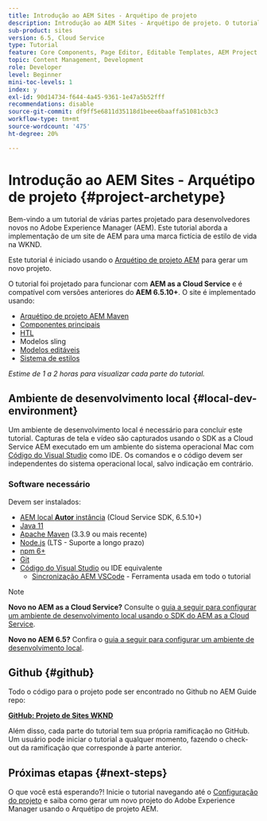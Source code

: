 ```yaml
---
title: Introdução ao AEM Sites - Arquétipo de projeto
description: Introdução ao AEM Sites - Arquétipo de projeto. O tutorial WKND é um tutorial em várias partes projetado para desenvolvedores novos no Adobe Experience Manager. O tutorial aborda a implementação de um site de AEM para uma marca fictícia de estilo de vida, a WKND. O tutorial aborda tópicos fundamentais como configuração de projeto, arquétipos de maven, Componentes principais, Modelos editáveis, bibliotecas de clientes e desenvolvimento de componentes.
sub-product: sites
version: 6.5, Cloud Service
type: Tutorial
feature: Core Components, Page Editor, Editable Templates, AEM Project Archetype
topic: Content Management, Development
role: Developer
level: Beginner
mini-toc-levels: 1
index: y
exl-id: 90d14734-f644-4a45-9361-1e47a5b52fff
recommendations: disable
source-git-commit: df9ff5e6811d35118d1beee6baaffa51081cb3c3
workflow-type: tm+mt
source-wordcount: '475'
ht-degree: 20%

---
```


# Introdução ao AEM Sites - Arquétipo de projeto {#project-archetype}

Bem-vindo a um tutorial de várias partes projetado para desenvolvedores novos no Adobe Experience Manager (AEM). Este tutorial aborda a implementação de um site de AEM para uma marca fictícia de estilo de vida na WKND.

Este tutorial é iniciado usando o [Arquétipo de projeto AEM](https://experienceleague.adobe.com/docs/experience-manager-core-components/using/developing/archetype/overview.html) para gerar um novo projeto.

O tutorial foi projetado para funcionar com **AEM as a Cloud Service** e é compatível com versões anteriores do **AEM 6.5.10+**. O site é implementado usando:

* [Arquétipo de projeto AEM Maven](https://experienceleague.adobe.com/docs/experience-manager-core-components/using/developing/archetype/overview.html)
* [Componentes principais](https://experienceleague.adobe.com/docs/experience-manager-core-components/using/introduction.html?lang=pt-BR)
* [HTL](https://experienceleague.adobe.com/docs/experience-manager-htl/using/getting-started/getting-started.html)
* Modelos sling
* [Modelos editáveis](https://experienceleague.adobe.com/docs/experience-manager-learn/sites/page-authoring/template-editor-feature-video-use.html?lang=pt-BR)
* [Sistema de estilos](https://experienceleague.adobe.com/docs/experience-manager-learn/sites/page-authoring/style-system-feature-video-use.html)

*Estime de 1 a 2 horas para visualizar cada parte do tutorial.*

## Ambiente de desenvolvimento local {#local-dev-environment}

Um ambiente de desenvolvimento local é necessário para concluir este tutorial. Capturas de tela e vídeo são capturados usando o SDK as a Cloud Service AEM executado em um ambiente do sistema operacional Mac com [Código do Visual Studio](https://code.visualstudio.com/) como IDE. Os comandos e o código devem ser independentes do sistema operacional local, salvo indicação em contrário.

### Software necessário

Devem ser instalados:

* [AEM local **Autor** instância](https://experience.adobe.com/#/downloads) (Cloud Service SDK, 6.5.10+)
* [Java 11](https://downloads.experiencecloud.adobe.com/content/software-distribution/en/general.html)
* [Apache Maven](https://maven.apache.org/) (3.3.9 ou mais recente)
* [Node.js](https://nodejs.org/en/) (LTS - Suporte a longo prazo)
* [npm 6+](https://www.npmjs.com/)
* [Git](https://git-scm.com/)
* [Código do Visual Studio](https://code.visualstudio.com/) ou IDE equivalente
   * [Sincronização AEM VSCode](https://marketplace.visualstudio.com/items?itemName=yamato-ltd.vscode-aem-sync) - Ferramenta usada em todo o tutorial

>[!NOTE]
>
> **Novo no AEM as a Cloud Service?** Consulte o [guia a seguir para configurar um ambiente de desenvolvimento local usando o SDK do AEM as a Cloud Service](https://experienceleague.adobe.com/docs/experience-manager-learn/cloud-service/local-development-environment-set-up/overview.html?lang=pt-BR).
>
> **Novo no AEM 6.5?** Confira o [guia a seguir para configurar um ambiente de desenvolvimento local](https://experienceleague.adobe.com/docs/experience-manager-learn/foundation/development/set-up-a-local-aem-development-environment.html?lang=pt-BR).

## Github {#github}

Todo o código para o projeto pode ser encontrado no Github no AEM Guide repo:

**[GitHub: Projeto de Sites WKND](https://github.com/adobe/aem-guides-wknd)**

Além disso, cada parte do tutorial tem sua própria ramificação no GitHub. Um usuário pode iniciar o tutorial a qualquer momento, fazendo o check-out da ramificação que corresponde à parte anterior.

## Próximas etapas {#next-steps}

O que você está esperando?! Inicie o tutorial navegando até o [Configuração do projeto](project-setup.md) e saiba como gerar um novo projeto do Adobe Experience Manager usando o Arquétipo de projeto AEM.
